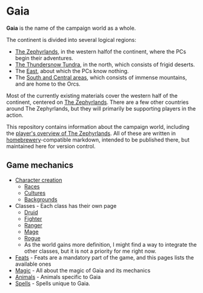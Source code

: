 # Gaia

**Gaia** is the name of the campaign world as a whole.

The continent is divided into several logical regions:

* [The Zephyrlands](zephyrlands.md), in the western halfof the continent, where the PCs begin their adventures.
* [The Thundersnow Tundra](thundersnow-tundra.md), in the north, which consists of frigid deserts.
* The [East](east.md), about which the PCs know nothing.
* The [South and Central areas](central.md), which consists of immense mountains, and are home to the Orcs.

Most of the currently existing materials cover the western half of the continent, centered on [The Zephyrlands](zephyrlands.md).  There are a few other countries around The Zephyrlands, but they will primarily be supporting players in the action.

This repository contains information about the campaign world, including the [player's overview of The Zephyrlands](zephyrlands.md).  All of these are written in [homebrewery](http://homebrewery.naturalcrit.com/)-compatible markdown, intended to be published there, but maintained here for version control.

## Game mechanics

* [Character creation](character-creation.md)
  * [Races](races.md)
  * [Cultures](cultures.md)
  * [Backgrounds](backgrounds.md)
* Classes - Each class has their own page
  * [Druid](druid.md)
  * [Fighter](fighter.md)
  * [Ranger](ranger.md)
  * [Mage](mage.md)
  * [Rogue](rogue.md)
  * As the world gains more definition, I might find a way to integrate the other classes, but it is not a priority for me right now.
* [Feats](feats.md) - Feats are a mandatory part of the game, and this pages lists the available ones
* [Magic](magic.md) - All about the magic of Gaia and its mechanics
* [Animals](animals.md) - Animals specific to Gaia
* [Spells](spells.md) - Spells unique to Gaia.
